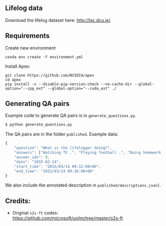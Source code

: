 ## Lifelog data
Download the lifelog dataset here: http://lsc.dcu.ie/.

## Requirements
Create new environment
```
conda env create -f environment.yml
```
Install Apex:
```
git clone https://github.com/NVIDIA/apex
cd apex
pip install -v --disable-pip-version-check --no-cache-dir --global-option="--cpp_ext" --global-option="--cuda_ext" ./
```

## Generating QA pairs
Example code to generate QA pairs is in `generate_questions.py`.
```bash
$ python generate_questions.py
```

The QA pairs are in the folder `published`. Example data:
```javascript
{
    "question": "What is the lifelogger doing?",
    "answers": ["Watching TV .", "Playing football .", "Doing homework .", "Drinking water ."],
    "answer_idx": 0,
    "date": "2015-03-14",
    "start_time": "2015/03/14 09:32:00+00",
    "end_time": "2015/03/14 09:36:00+00"
}
```
We also include the annotated description in `published/descriptions.jsonl`.

## Credits:
- Original `s2s-ft` codes: https://github.com/microsoft/unilm/tree/master/s2s-ft
